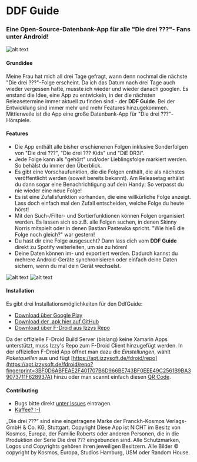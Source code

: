 # DDF Guide 
### Eine Open-Source-Datenbank-App für alle "Die drei ???"- Fans unter Android! 
![alt text](https://github.com/selmaohneh/DdfGuide/blob/master/DdfGuide.Android/Resources/drawable/ic_launcher.png)

#### Grundidee
Meine Frau hat mich all drei Tage gefragt, wann denn nochmal die nächste "Die drei ???"-Folge erscheint. Da ich das Datum nach drei Tage auch wieder vergessen hatte, musste ich wieder und wieder danach googlen. Es enstand die Idee, eine App zu entwickeln, in der die nächsten Releasetermine immer aktuell zu finden sind - der **DDF Guide**. Bei der Entwicklung sind immer mehr und mehr Features hinzugekommen. Mittlerweile ist die App eine große Datenbank-App für "Die drei ???"-Hörspiele.

#### Features
* Die App enthält alle bisher erschienenen Folgen inklusive Sonderfolgen von "Die drei ???", "Die drei ??? Kids" und "DiE DR3i". 
* Jede Folge kann als "gehört" und/oder Lieblingsfolge markiert werden. So behälst du immer den Überblick.
* Es gibt eine Vorschaufunktion, die die Folgen enthält, die als nächstes veröffentlicht werden (soweit bereits bekannt). Am Releasetag erhälst du dann sogar eine Benachrichtigung auf dein Handy: So verpasst du nie wieder eine neue Folge! 
* Es ist eine Zufallsfunktion vorhanden, die eine willkürliche Folge anzeigt. Lass doch einfach mal den Zufall entscheiden, welche Folge du heute hörst!
* Mit den Such-/Filter- und Sortierfunktionen können Folgen organisiert werden. Es lassen sich so z.B. alle Folgen suchen, in denen Skinny Norris mitspielt oder in denen Bastian Pastewka spricht. "Wie hieß die Folge noch gleich?" war gestern!
* Du hast dir eine Folge ausgesucht? Dann lass dich vom **DDF Guide** direkt zu Spotify weiterleiten, um sie zu hören!
* Deine Daten können im- und exportiert werden. Dadurch kannst du mehrere Android-Geräte synchronisieren oder einfach deine Daten sichern, wenn du mal dein Gerät wechselst.

![alt text](https://github.com/selmaohneh/DdfGuide/blob/master/PlayStoreImages/ddf1.JPG)
![alt text](https://github.com/selmaohneh/DdfGuide/blob/master/PlayStoreImages/ddf5.JPG)

#### Installation

Es gibt drei Installationsmöglichkeiten für den DdfGuide:

- [Download über Google Play](https://play.google.com/store/apps/details?id=celloapps.ddfguide)
- [Download der .apk hier auf GitHub](https://github.com/selmaohneh/DdfGuide/releases)
- [Download über F-Droid aus Izzys Repo](https://apt.izzysoft.de/fdroid/index/apk/celloapps.ddfguide)

Da der offizielle F-Droid Build Server (bislang) keine Xamarin Apps unterstützt, muss Izzy's Repo zum F-Droid Client hinzugefügt werden.
In der offiziellen F-Droid App öffnet man dazu die _Einstellungen_, wählt _Paketquellen_ aus und fügt [https://apt.izzysoft.de/fdroid/repo](https://apt.izzysoft.de/fdroid/repo?fingerprint=3BF0D6ABFEAE2F401707B6D966BE743BF0EEE49C2561B9BA39073711F628937A) hinzu oder man scannt einfach diesen [QR Code](https://apt.izzysoft.de/shared/images/fdroid_repo_qr.png).

#### Contributing
* Bugs bitte direkt [unter Issues](https://github.com/selmaohneh/DdfGuide/issues) eintragen.
* [Kaffee? :-)](https://www.buymeacoffee.com/SaMAsU1N6)

„Die drei ???“ sind eine eingetragene Marke der Franckh-Kosmos Verlags-GmbH & Co. KG, Stuttgart.
Copyright
Diese App ist NICHT im Besitz von Kosmos, Europa, der Familie Roberts oder anderen Personen, die in die Produktion der Serie Die drei ??? eingebunden sind.
Alle Schutzmarken, Logos und Copyrights gehören ihren jeweiligen Besitzern.
Alle Bilder © copyright by Kosmos, Europa, Studios Hamburg, USM oder Random House.


